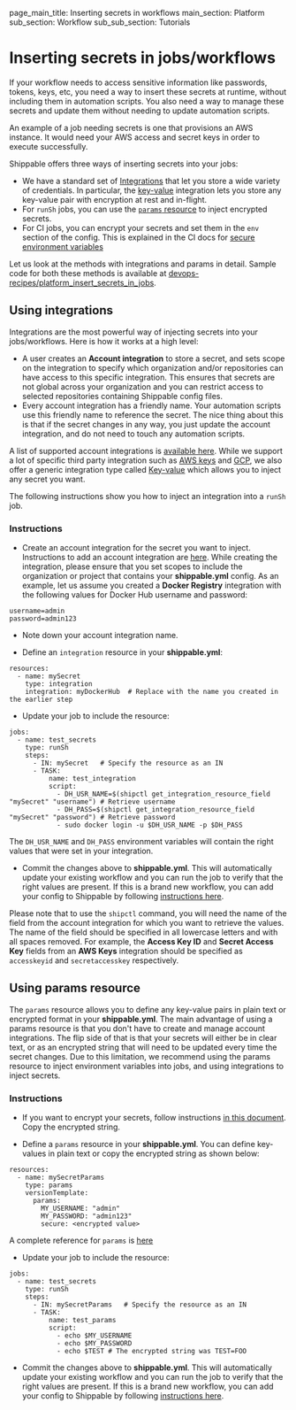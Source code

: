 page_main_title: Inserting secrets in workflows
main_section: Platform
sub_section: Workflow
sub_sub_section: Tutorials

# Inserting secrets in jobs/workflows

If your workflow needs to access sensitive information like passwords, tokens, keys, etc, you need a way to insert these secrets at runtime, without including them in automation scripts. You also need a way to manage these secrets and update them without needing to update automation scripts.

An example of a job needing secrets is one that provisions an AWS instance. It would need your AWS access and secret keys in order to execute successfully.

Shippable offers three ways of inserting secrets into your jobs:

- We have a standard set of [Integrations](/platform/integration/overview) that let you store a wide variety of credentials. In particular, the [key-value](/platform/integration/key-value) integration lets you store any key-value pair with encryption at rest and in-flight.
- For `runSh` jobs, you can use the [`params` resource](/platform/workflow/resource/params) to inject encrypted secrets.
- For CI jobs, you can encrypt your secrets and set them in the `env` section of the config. This is explained in the CI docs for [secure environment variables](/ci/env-vars/#secure-variables)

Let us look at the methods with integrations and params in detail. Sample code for both these methods is available at [devops-recipes/platform_insert_secrets_in_jobs](https://github.com/devops-recipes/platform_insert_secrets_in_jobs).

## Using integrations

Integrations are the most powerful way of injecting secrets into your jobs/workflows. Here is how it works at a high level:

* A user creates an **Account integration** to store a secret, and sets scope on the integration to specify which organization and/or repositories can have access to this specific integration. This ensures that secrets are not global across your organization and you can restrict access to selected repositories containing Shippable config files.
* Every account integration has a friendly name. Your automation scripts use this friendly name to reference the secret. The nice thing about this is that if the secret changes in any way, you just update the account integration, and do not need to touch any automation scripts.

A list of supported account integrations is [available here](/platform/integration/overview). While we support a lot of specific third party integration such as [AWS keys](/platform/integration/aws-keys) and [GCP](/platform/integration/gcloudKey), we also offer a generic integration type called [Key-value](/platform/integration/key-value) which allows you to inject any secret you want.

The following instructions show you how to inject an integration into a `runSh` job.

### Instructions

* Create an account integration for the secret you want to inject. Instructions to add an account integration are [here](/platform/tutorial/integration/howto-crud-integration/#creating-an-integration). While creating the integration, please ensure that you set scopes to include the organization or project that contains your **shippable.yml** config.
As an example, let us assume you created a **Docker Registry** integration with the following values for Docker Hub username and password:

```
username=admin
password=admin123
```

* Note down your account integration name.

* Define an `integration` resource in your **shippable.yml**:

```
resources:
  - name: mySecret
    type: integration
    integration: myDockerHub  # Replace with the name you created in the earlier step

```

* Update your job to include the resource:

```
jobs:
  - name: test_secrets
    type: runSh
    steps:
      - IN: mySecret   # Specify the resource as an IN
      - TASK:
          name: test_integration   
          script:
            - DH_USR_NAME=$(shipctl get_integration_resource_field "mySecret" "username") # Retrieve username
            - DH_PASS=$(shipctl get_integration_resource_field "mySecret" "password") # Retrieve password
            - sudo docker login -u $DH_USR_NAME -p $DH_PASS

```

The `DH_USR_NAME` and `DH_PASS` environment variables will contain the right values that were set in your integration.

* Commit the changes above to **shippable.yml**. This will automatically update your existing workflow and you can run the job to verify that the right values are present. If this is a brand new workflow, you can add your config to Shippable by following [instructions here](/platform/tutorial/workflow/add-assembly-line).

Please note that to use the `shipctl` command, you will need the name of the field from the account integration for which you want to retrieve the values. The name of the field should be specified in all lowercase letters and with all spaces removed. For example, the **Access Key ID** and **Secret Access Key** fields from an **AWS Keys** integration should be specified as `accesskeyid` and `secretaccesskey` respectively.


## Using params resource

The `params` resource allows you to define any key-value pairs in plain text or encrypted format in your **shippable.yml**. The main advantage of using a params resource is that you don't have to create and manage account integrations. The flip side of that is that your secrets will either be in clear text, or as an encrypted string that will need to be updated every time the secret changes. Due to this limitation, we recommend using the params resource to inject environment variables into jobs, and using integrations to inject secrets.

### Instructions

* If you want to encrypt your secrets, follow instructions [in this document](/platform/tutorial/security/encrypt-vars). Copy the encrypted string.

* Define a `params` resource in your **shippable.yml**. You can define key-values in plain text or copy the encrypted string as shown below:

```
resources:
  - name: mySecretParams
    type: params
    versionTemplate:
      params:
        MY_USERNAME: "admin"                    
        MY_PASSWORD: "admin123"                 
        secure: <encrypted value>               

```
A complete reference for `params` is [here](/platform/workflow/resource/params/)

* Update your job to include the resource:

```
jobs:
  - name: test_secrets
    type: runSh
    steps:
      - IN: mySecretParams   # Specify the resource as an IN
      - TASK:
          name: test_params   
          script:
            - echo $MY_USERNAME
            - echo $MY_PASSWORD
            - echo $TEST # The encrypted string was TEST=FOO

```

* Commit the changes above to **shippable.yml**. This will automatically update your existing workflow and you can run the job to verify that the right values are present. If this is a brand new workflow, you can add your config to Shippable by following [instructions here](/platform/tutorial/workflow/add-assembly-line).
